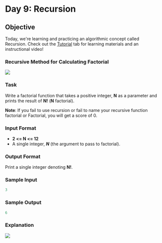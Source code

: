 # Day 9: Recursion

## Objective 
Today, we're learning and practicing an algorithmic concept called Recursion. Check out the [Tutorial](https://www.hackerrank.com/challenges/30-recursion/tutorial) tab for learning materials and an instructional video!

### Recursive Method for Calculating Factorial 
![](https://github.com/kalpak92/HackerRank-30-Days-of-Code/blob/master/Day%209/Selection_001.png)

### Task 
Write a factorial function that takes a positive integer, **N** as a parameter and prints the result of **N!** (**N** factorial).

**Note**: If you fail to use recursion or fail to name your recursive function factorial or Factorial, you will get a score of 0.

### Input Format

- **2 <= N <= 12**
- A single integer, **_N_** (the argument to pass to factorial).

### Output Format

Print a single integer denoting **N!**.

### Sample Input
```Python
3 
```
### Sample Output

```Python
6
```
### Explanation
![](https://github.com/kalpak92/HackerRank-30-Days-of-Code/blob/master/Day%209/Selection_002.png)
